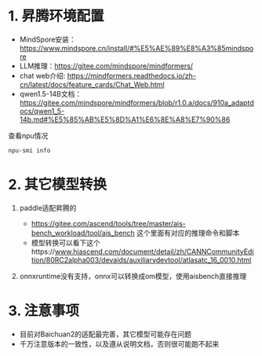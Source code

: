 # 1. 昇腾环境配置

- MindSpore安装：https://www.mindspore.cn/install/#%E5%AE%89%E8%A3%85mindspore
- LLM推理：https://gitee.com/mindspore/mindformers/
- chat web介绍: https://mindformers.readthedocs.io/zh-cn/latest/docs/feature_cards/Chat_Web.html
- qwen1.5-14B文档：https://gitee.com/mindspore/mindformers/blob/r1.0.a/docs/910a_adaptdocs/qwen1_5-14b.md#%E5%85%AB%E5%8D%A1%E6%8E%A8%E7%90%86

查看npu情况

```bash
npu-smi info
```

# 2. 其它模型转换

1. paddle适配昇腾的
    - https://gitee.com/ascend/tools/tree/master/ais-bench_workload/tool/ais_bench   这个里面有对应的推理命令和脚本
    - 模型转换可以看下这个https://www.hiascend.com/document/detail/zh/CANNCommunityEdition/80RC2alpha003/devaids/auxiliarydevtool/atlasatc_16_0010.html
   
2. onnxruntime没有支持，onnx可以转换成om模型，使用aisbench直接推理

# 3. 注意事项

- 目前对Baichuan2的适配最完善，其它模型可能存在问题
- 千万注意版本的一致性，以及遵从说明文档，否则很可能跑不起来
